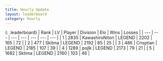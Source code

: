 ```yaml
---
title: Hourly Update
layout: leaderboard
category: hourly
---
```


{: .leaderboard}
| Rank | LV | Player | Division | Elo | Wins | Losses |
| --- | --- | --- | --- | --- | --- | --- |
| <span data-change="0">1</span> | 2835 | <span title="ID: 164871">KawashiroNitori</span> | LEGEND | <span data-change="0">2202</span> | <span data-change="0">165</span> | <span data-change="0">72</span> |
| <span data-change="0">2</span> | 477 | <span title="ID: 402846">Skitma</span> | LEGEND | <span data-change="-2">2192</span> | <span data-change="4">85</span> | <span data-change="1">25</span> |
| <span data-change="0">3</span> | 486 | <span title="ID: 665674">Crisptian</span> | LEGEND | <span data-change="0">2185</span> | <span data-change="0">107</span> | <span data-change="0">39</span> |
| <span data-change="0">4</span> | 1289 | <span title="ID: 4783">pojlk</span> | LEGEND | <span data-change="0">2173</span> | <span data-change="0">79</span> | <span data-change="0">21</span> |
| <span data-change="0">5</span> | 1682 | <span title="ID: 353063">Sktima</span> | LEGEND | <span data-change="0">2160</span> | <span data-change="0">103</span> | <span data-change="0">46</span> |